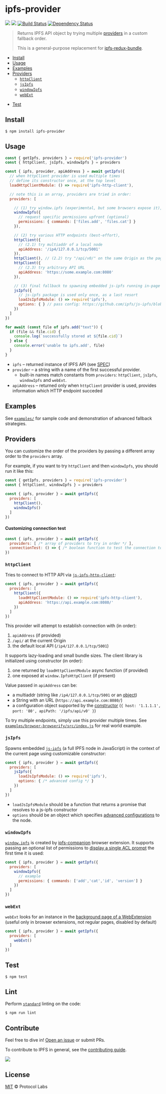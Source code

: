 # ipfs-provider

[![](https://img.shields.io/badge/made%20by-Protocol%20Labs-blue.svg?style=flat-square)](https://protocol.ai)
[![](https://img.shields.io/badge/project-IPFS-blue.svg?style=flat-square)](http://ipfs.io/)
[![Build Status](https://flat.badgen.net/travis/ipfs-shipyard/ipfs-provider)](https://travis-ci.com/ipfs-shipyard/ipfs-provider)
[![Dependency Status](https://david-dm.org/ipfs-shipyard/ipfs-provider.svg?style=flat-square)](https://david-dm.org/ipfs-shipyard/ipfs-provider)

> Returns IPFS API object by trying multiple [providers](#providers) in a custom fallback order.
>
> This is a general-purpose replacement for [ipfs-redux-bundle](https://github.com/ipfs-shipyard/ipfs-redux-bundle).

- [Install](#install)
- [Usage](#usage)
- [Examples](#examples)
- [Providers](#providers)
  - [`httpClient`](#httpclient)
  - [`jsIpfs`](#jsipfs)
  - [`windowIpfs`](#windowipfs)
  - [`webExt`](#webext)
<!-- TODO: improve this API  - [create our own!](#creating-a-provider) -->
- [Test](#test)


## Install

```console
$ npm install ipfs-provider
```

## Usage

```js
const { getIpfs, providers } = require('ipfs-provider')
const { httpClient, jsIpfs, windowIpfs } = providers

const { ipfs, provider, apiAddress } = await getIpfs({
  // when httpClient provider is used multiple times
  // define its constructor once, at the top level
  loadHttpClientModule: () => require('ipfs-http-client'),

  // note this is an array, providers are tried in order:
  providers: [

    // (1) try window.ipfs (experimental, but some browsers expose it),
    windowIpfs({
      // request specific permissions upfront (optional)
      permissions: { commands: ['files.add', 'files.cat'] }
    }),

    // (2) try various HTTP endpoints (best-effort),
    httpClient({
      // (2.1) try multiaddr of a local node
      apiAddress: '/ip4/127.0.0.1/tcp/5001'
    }),
    httpClient(), // (2.2) try "/api/v0/" on the same Origin as the page
    httpClient({
      // (2.3) try arbitrary API URL
      apiAddress: 'https://some.example.com:8080'
    }),

    // (3) final fallback to spawning embedded js-ipfs running in-page
    jsIpfs({
      // js-ipfs package is used only once, as a last resort
      loadJsIpfsModule: () => require('ipfs'),
      options: { } // pass config: https://github.com/ipfs/js-ipfs/blob/master/packages/ipfs/docs/MODULE.md#ipfscreateoptions
    })
  ]
})

for await (const file of ipfs.add("text")) {
  if (file && file.cid) {
    console.log(`successfully stored at ${file.cid}`)
  } else {
    console.error('unable to ipfs.add', file)
  }
}
```

- `ipfs` – returned instance of IPFS API (see [SPEC](https://github.com/ipfs/js-ipfs/blob/master/docs/core-api/README.md))
- `provider` – a string with a name of the first successful provider.
   - built-in names match constants from `providers`: `httpClient`, `jsIpfs`, `windowIpfs` and `webExt`.
- `apiAddress` – returned only when `httpClient` provider is used, provides information which HTTP endpoint succeded


## Examples

See [`examples/`](./examples) for sample code and demonstration of advanced fallback strategies.

## Providers

You can customize the order of the providers by passing a different array order to the `providers` array.


For example, if you want to try `httpClient` and then `windowIpfs`, you should run it like this:

```js
const { getIpfs, providers } = require('ipfs-provider')
const { httpClient, windowIpfs } = providers

const { ipfs, provider } = await getIpfs({
  providers: [
    httpClient(),
    windowIpfs()
  ]
})
```

#### Customizing connection test

```js
const { ipfs, provider } = await getIpfs({
  providers: [ /* array of providers to try in order */ ],
  connectionTest: () => { /* boolean function to test the connection to IPFS, default one tries to ipfs.get the CID of an empty directory */ },
})
```

### `httpClient`

Tries to connect to HTTP API via [`js-ipfs-http-client`](https://github.com/ipfs/js-ipfs/tree/master/packages/ipfs-http-client):

```js
const { ipfs, provider } = await getIpfs({
  providers: [
    httpClient({
      loadHttpClientModule: () => require('ipfs-http-client'),
      apiAddress: 'https://api.example.com:8080/'
    })
  ]
})
```

This provider will attempt to establish connection with (in order):
1. `apiAddress` (if provided)
2. `/api/` at the current Origin
3. the default local API (`/ip4/127.0.0.1/tcp/5001`)

It supports lazy-loading and small bundle sizes. The client library is initialized using constructor (in order):
1. one returned by `loadHttpClientModule` async function (if provided)
2. one exposed at `window.IpfsHttpClient` (if present)

Value passed in `apiAddress` can be:
- a multiaddr (string like `/ip4/127.0.0.1/tcp/5001` or an [object](https://github.com/multiformats/js-multiaddr/))
- a String with an URL (`https://api.example.com:8080/`)
- a configuration object supported by the [constructor](https://github.com/ipfs/js-ipfs/tree/master/packages/ipfs-http-client#importing-the-module-and-usage)
  (`{ host: '1.1.1.1', port: '80', apiPath: '/ipfs/api/v0' }`)


To try multiple endpoints, simply use this provider multiple times.
See [`examples/browser-browserify/src/index.js`](./examples/browser-browserify/src/index.js) for real world example.

### `jsIpfs`

Spawns embedded [`js-ipfs`](https://github.com/ipfs/js-ipfs/tree/master/packages/ipfs) (a full IPFS node in JavaScript)
in the context of the current page using customizable constructor:

```js
const { ipfs, provider } = await getIpfs({
  providers: [
    jsIpfs({
      loadJsIpfsModule: () => require('ipfs'),
      options: { /* advanced config */ }
    })
  ]
})
```

- `loadJsIpfsModule` should be a function that returns a promise that resolves to a js-ipfs constructor
   <!-- TODO confirm below is true, if it is, add example to examples/ and link to it
   This works well with [dynamic `import()`](https://developers.google.com/web/updates/2017/11/dynamic-import), so you can lazily load js-ipfs when it is needed.
   -->
- `options` should be an object which specifies [advanced configurations](https://github.com/ipfs/js-ipfs#ipfs-constructor) to the node.

### `windowIpfs`

[`window.ipfs`](https://github.com/ipfs-shipyard/ipfs-companion/blob/master/docs/window.ipfs.md) is created by [ipfs-companion](https://github.com/ipfs/ipfs-companion) browser extension.
It supports passing an optional list of permissions to [display a single ACL prompt](https://github.com/ipfs-shipyard/ipfs-companion/blob/master/docs/window.ipfs.md#do-i-need-to-confirm-every-api-call) the first time it is used:

```js
const { ipfs, provider } = await getIpfs({
  providers: [
    windowIpfs({
      // example
      permissions: { commands: ['add','cat','id', 'version'] }
    })
  ]
})
```

### `webExt`

`webExt` looks for an instance in the [background page of a WebExtension](https://developer.mozilla.org/en-US/docs/Mozilla/Add-ons/WebExtensions/API/extension/getBackgroundPage)
(useful only in browser extensions, not regular pages, disabled by default)

```js
const { ipfs, provider } = await getIpfs({
  providers: [
    webExt()
  ]
})
```

<!-- TODO: improve this API

#### Creating a provider

If built-in providers do not solve your use case, create your own!

A provider is just a function that returns an async function that returns
`{ ipfs, provider }`, but we provide `makeProvider` which enables `connectionTest`:

```js
const { getIpfs, makeProvider } = require('ipfs-provider')

const customProvider = makeProvider(async ({ connectionTest }) => {
  try {
    const ipfs = // create IPFS API instance somehow
    await connectionTest(ipfs)
    return { ipfs, provider: 'customProvider' }
  } catch (_) {
    return null
  }
})

const { ipfs, provider } = await getIpfs({
  providers: [
    customProvider()
  ]
})
```

-->

## Test

```console
$ npm test
```

## Lint

Perform [`standard`](https://standardjs.com/) linting on the code:

```console
$ npm run lint
```

## Contribute

Feel free to dive in! [Open an issue](https://github.com/ipfs-shipyard/ipfs-provider/issues/new) or submit PRs.

To contribute to IPFS in general, see the [contributing guide](https://github.com/ipfs/community/blob/master/CONTRIBUTING.md).

[![](https://cdn.rawgit.com/jbenet/contribute-ipfs-gif/master/img/contribute.gif)](https://github.com/ipfs/community/blob/master/CONTRIBUTING.md)

## License

[MIT](LICENSE) © Protocol Labs
